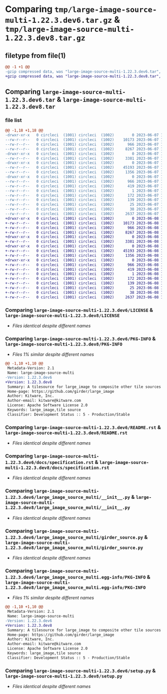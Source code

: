 # Comparing `tmp/large-image-source-multi-1.22.3.dev6.tar.gz` & `tmp/large-image-source-multi-1.22.3.dev8.tar.gz`

## filetype from file(1)

```diff
@@ -1 +1 @@
-gzip compressed data, was "large-image-source-multi-1.22.3.dev6.tar", last modified: Wed Jun  7 17:43:54 2023, max compression
+gzip compressed data, was "large-image-source-multi-1.22.3.dev8.tar", last modified: Thu Jun  8 12:52:16 2023, max compression
```

## Comparing `large-image-source-multi-1.22.3.dev6.tar` & `large-image-source-multi-1.22.3.dev8.tar`

### file list

```diff
@@ -1,18 +1,18 @@
-drwxr-xr-x   0 circleci  (1001) circleci  (1002)        0 2023-06-07 17:43:54.450384 large-image-source-multi-1.22.3.dev6/
--rw-r--r--   0 circleci  (1001) circleci  (1002)    10173 2023-06-07 17:43:54.000000 large-image-source-multi-1.22.3.dev6/LICENSE
--rw-r--r--   0 circleci  (1001) circleci  (1002)      966 2023-06-07 17:43:54.450384 large-image-source-multi-1.22.3.dev6/PKG-INFO
--rw-r--r--   0 circleci  (1001) circleci  (1002)     8267 2023-06-07 17:43:54.000000 large-image-source-multi-1.22.3.dev6/README.rst
-drwxr-xr-x   0 circleci  (1001) circleci  (1002)        0 2023-06-07 17:43:54.450384 large-image-source-multi-1.22.3.dev6/docs/
--rw-r--r--   0 circleci  (1001) circleci  (1002)     3381 2023-06-07 17:42:43.000000 large-image-source-multi-1.22.3.dev6/docs/specification.rst
-drwxr-xr-x   0 circleci  (1001) circleci  (1002)        0 2023-06-07 17:43:54.450384 large-image-source-multi-1.22.3.dev6/large_image_source_multi/
--rw-r--r--   0 circleci  (1001) circleci  (1002)    45193 2023-06-07 17:42:43.000000 large-image-source-multi-1.22.3.dev6/large_image_source_multi/__init__.py
--rw-r--r--   0 circleci  (1001) circleci  (1002)     1356 2023-06-07 17:42:43.000000 large-image-source-multi-1.22.3.dev6/large_image_source_multi/girder_source.py
-drwxr-xr-x   0 circleci  (1001) circleci  (1002)        0 2023-06-07 17:43:54.450384 large-image-source-multi-1.22.3.dev6/large_image_source_multi.egg-info/
--rw-r--r--   0 circleci  (1001) circleci  (1002)      966 2023-06-07 17:43:54.000000 large-image-source-multi-1.22.3.dev6/large_image_source_multi.egg-info/PKG-INFO
--rw-r--r--   0 circleci  (1001) circleci  (1002)      419 2023-06-07 17:43:54.000000 large-image-source-multi-1.22.3.dev6/large_image_source_multi.egg-info/SOURCES.txt
--rw-r--r--   0 circleci  (1001) circleci  (1002)        1 2023-06-07 17:43:54.000000 large-image-source-multi-1.22.3.dev6/large_image_source_multi.egg-info/dependency_links.txt
--rw-r--r--   0 circleci  (1001) circleci  (1002)      172 2023-06-07 17:43:54.000000 large-image-source-multi-1.22.3.dev6/large_image_source_multi.egg-info/entry_points.txt
--rw-r--r--   0 circleci  (1001) circleci  (1002)      139 2023-06-07 17:43:54.000000 large-image-source-multi-1.22.3.dev6/large_image_source_multi.egg-info/requires.txt
--rw-r--r--   0 circleci  (1001) circleci  (1002)       25 2023-06-07 17:43:54.000000 large-image-source-multi-1.22.3.dev6/large_image_source_multi.egg-info/top_level.txt
--rw-r--r--   0 circleci  (1001) circleci  (1002)       38 2023-06-07 17:43:54.450384 large-image-source-multi-1.22.3.dev6/setup.cfg
--rw-r--r--   0 circleci  (1001) circleci  (1002)     2637 2023-06-07 17:42:43.000000 large-image-source-multi-1.22.3.dev6/setup.py
+drwxr-xr-x   0 circleci  (1001) circleci  (1002)        0 2023-06-08 12:52:16.492829 large-image-source-multi-1.22.3.dev8/
+-rw-r--r--   0 circleci  (1001) circleci  (1002)    10173 2023-06-08 12:52:16.000000 large-image-source-multi-1.22.3.dev8/LICENSE
+-rw-r--r--   0 circleci  (1001) circleci  (1002)      966 2023-06-08 12:52:16.492829 large-image-source-multi-1.22.3.dev8/PKG-INFO
+-rw-r--r--   0 circleci  (1001) circleci  (1002)     8267 2023-06-08 12:52:16.000000 large-image-source-multi-1.22.3.dev8/README.rst
+drwxr-xr-x   0 circleci  (1001) circleci  (1002)        0 2023-06-08 12:52:16.492829 large-image-source-multi-1.22.3.dev8/docs/
+-rw-r--r--   0 circleci  (1001) circleci  (1002)     3381 2023-06-08 12:51:10.000000 large-image-source-multi-1.22.3.dev8/docs/specification.rst
+drwxr-xr-x   0 circleci  (1001) circleci  (1002)        0 2023-06-08 12:52:16.492829 large-image-source-multi-1.22.3.dev8/large_image_source_multi/
+-rw-r--r--   0 circleci  (1001) circleci  (1002)    45193 2023-06-08 12:51:10.000000 large-image-source-multi-1.22.3.dev8/large_image_source_multi/__init__.py
+-rw-r--r--   0 circleci  (1001) circleci  (1002)     1356 2023-06-08 12:51:10.000000 large-image-source-multi-1.22.3.dev8/large_image_source_multi/girder_source.py
+drwxr-xr-x   0 circleci  (1001) circleci  (1002)        0 2023-06-08 12:52:16.492829 large-image-source-multi-1.22.3.dev8/large_image_source_multi.egg-info/
+-rw-r--r--   0 circleci  (1001) circleci  (1002)      966 2023-06-08 12:52:16.000000 large-image-source-multi-1.22.3.dev8/large_image_source_multi.egg-info/PKG-INFO
+-rw-r--r--   0 circleci  (1001) circleci  (1002)      419 2023-06-08 12:52:16.000000 large-image-source-multi-1.22.3.dev8/large_image_source_multi.egg-info/SOURCES.txt
+-rw-r--r--   0 circleci  (1001) circleci  (1002)        1 2023-06-08 12:52:16.000000 large-image-source-multi-1.22.3.dev8/large_image_source_multi.egg-info/dependency_links.txt
+-rw-r--r--   0 circleci  (1001) circleci  (1002)      172 2023-06-08 12:52:16.000000 large-image-source-multi-1.22.3.dev8/large_image_source_multi.egg-info/entry_points.txt
+-rw-r--r--   0 circleci  (1001) circleci  (1002)      139 2023-06-08 12:52:16.000000 large-image-source-multi-1.22.3.dev8/large_image_source_multi.egg-info/requires.txt
+-rw-r--r--   0 circleci  (1001) circleci  (1002)       25 2023-06-08 12:52:16.000000 large-image-source-multi-1.22.3.dev8/large_image_source_multi.egg-info/top_level.txt
+-rw-r--r--   0 circleci  (1001) circleci  (1002)       38 2023-06-08 12:52:16.492829 large-image-source-multi-1.22.3.dev8/setup.cfg
+-rw-r--r--   0 circleci  (1001) circleci  (1002)     2637 2023-06-08 12:51:10.000000 large-image-source-multi-1.22.3.dev8/setup.py
```

### Comparing `large-image-source-multi-1.22.3.dev6/LICENSE` & `large-image-source-multi-1.22.3.dev8/LICENSE`

 * *Files identical despite different names*

### Comparing `large-image-source-multi-1.22.3.dev6/PKG-INFO` & `large-image-source-multi-1.22.3.dev8/PKG-INFO`

 * *Files 1% similar despite different names*

```diff
@@ -1,10 +1,10 @@
 Metadata-Version: 2.1
 Name: large-image-source-multi
-Version: 1.22.3.dev6
+Version: 1.22.3.dev8
 Summary: A tilesource for large_image to composite other tile sources
 Home-page: https://github.com/girder/large_image
 Author: Kitware, Inc.
 Author-email: kitware@kitware.com
 License: Apache Software License 2.0
 Keywords: large_image,tile source
 Classifier: Development Status :: 5 - Production/Stable
```

### Comparing `large-image-source-multi-1.22.3.dev6/README.rst` & `large-image-source-multi-1.22.3.dev8/README.rst`

 * *Files identical despite different names*

### Comparing `large-image-source-multi-1.22.3.dev6/docs/specification.rst` & `large-image-source-multi-1.22.3.dev8/docs/specification.rst`

 * *Files identical despite different names*

### Comparing `large-image-source-multi-1.22.3.dev6/large_image_source_multi/__init__.py` & `large-image-source-multi-1.22.3.dev8/large_image_source_multi/__init__.py`

 * *Files identical despite different names*

### Comparing `large-image-source-multi-1.22.3.dev6/large_image_source_multi/girder_source.py` & `large-image-source-multi-1.22.3.dev8/large_image_source_multi/girder_source.py`

 * *Files identical despite different names*

### Comparing `large-image-source-multi-1.22.3.dev6/large_image_source_multi.egg-info/PKG-INFO` & `large-image-source-multi-1.22.3.dev8/large_image_source_multi.egg-info/PKG-INFO`

 * *Files 1% similar despite different names*

```diff
@@ -1,10 +1,10 @@
 Metadata-Version: 2.1
 Name: large-image-source-multi
-Version: 1.22.3.dev6
+Version: 1.22.3.dev8
 Summary: A tilesource for large_image to composite other tile sources
 Home-page: https://github.com/girder/large_image
 Author: Kitware, Inc.
 Author-email: kitware@kitware.com
 License: Apache Software License 2.0
 Keywords: large_image,tile source
 Classifier: Development Status :: 5 - Production/Stable
```

### Comparing `large-image-source-multi-1.22.3.dev6/setup.py` & `large-image-source-multi-1.22.3.dev8/setup.py`

 * *Files identical despite different names*

